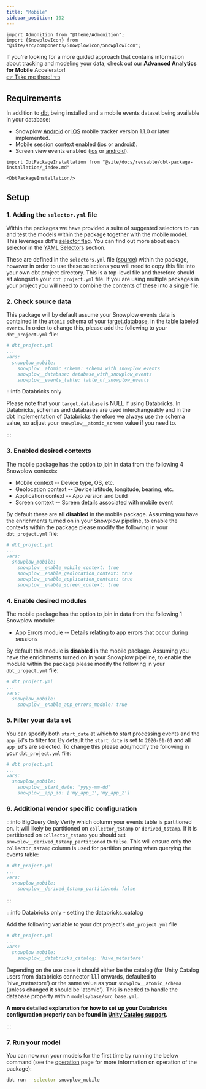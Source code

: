 ```yaml
---
title: "Mobile"
sidebar_position: 102
---
```


```mdx-code-block
import Admonition from "@theme/Admonition";
import {SnowplowIcon} from "@site/src/components/SnowplowIcon/SnowplowIcon";
```

<Admonition icon={SnowplowIcon()} title="Unleash the power of your behavioral data" type="tip">
  If you're looking for a more guided approach that contains information about tracking and modeling your data, check out our <strong>Advanced Analytics for Mobile</strong> Accelerator!
  <br/>
  <a className="callToAction" href="https://docs.snowplow.io/accelerators/mobile/">👉 Take me there! 👈</a>
</Admonition>

## Requirements

In addition to [dbt](https://github.com/dbt-labs/dbt) being installed and a mobile events dataset being available in your database:

- Snowplow [Android](/docs/collecting-data/collecting-from-own-applications/mobile-trackers/previous-versions/android-tracker/index.md) or [iOS](/docs/collecting-data/collecting-from-own-applications/mobile-trackers/previous-versions/objective-c-tracker/index.md) mobile tracker version 1.1.0 or later implemented.
- Mobile session context enabled ([ios](/docs/collecting-data/collecting-from-own-applications/mobile-trackers/previous-versions/objective-c-tracker/ios-tracker-1-7-0/index.md#session-context) or  [android](/docs/collecting-data/collecting-from-own-applications/mobile-trackers/previous-versions/android-tracker/android-1-7-0/index.md#session-tracking)).
- Screen view events enabled ([ios](/docs/collecting-data/collecting-from-own-applications/mobile-trackers/previous-versions/objective-c-tracker/ios-tracker-1-7-0/index.md#tracking-features) or [android](/docs/collecting-data/collecting-from-own-applications/mobile-trackers/previous-versions/android-tracker/android-1-7-0/index.md#tracking-features)).


```mdx-code-block
import DbtPackageInstallation from "@site/docs/reusable/dbt-package-installation/_index.md"

<DbtPackageInstallation/>
```

## Setup

### 1. Adding the `selector.yml` file

Within the packages we have provided a suite of suggested selectors to run and test the models within the package together with the mobile model. This leverages dbt's [selector flag](https://docs.getdbt.com/reference/node-selection/syntax). You can find out more about each selector in the [YAML Selectors](/docs/modeling-your-data/modeling-your-data-with-dbt/dbt-operation/index.md#yaml-selectors) section.

These are defined in the `selectors.yml` file ([source](https://github.com/snowplow/dbt-snowplow-mobile/blob/main/selectors.yml)) within the package, however in order to use these selections you will need to copy this file into your own dbt project directory. This is a top-level file and therefore should sit alongside your `dbt_project.yml` file. If you are using multiple packages in your project you will need to combine the contents of these into a single file.

### 2. Check source data

This package will by default assume your Snowplow events data is contained in the `atomic` schema of your [target.database](https://docs.getdbt.com/docs/running-a-dbt-project/using-the-command-line-interface/configure-your-profile), in the table labeled `events`. In order to change this, please add the following to your `dbt_project.yml` file:

```yml
# dbt_project.yml
...
vars:
  snowplow_mobile:
    snowplow__atomic_schema: schema_with_snowplow_events
    snowplow__database: database_with_snowplow_events
    snowplow__events_table: table_of_snowplow_events
```

:::info Databricks only

Please note that your `target.database` is NULL if using Databricks. In Databricks, schemas and databases are used interchangeably and in the dbt implementation of Databricks therefore we always use the schema value, so adjust your `snowplow__atomic_schema` value if you need to.

:::
### 3. Enabled desired contexts

The mobile package has the option to join in data from the following 4 Snowplow contexts:

- Mobile context -- Device type, OS, etc.
- Geolocation context -- Device latitude, longitude, bearing, etc.
- Application context -- App version and build
- Screen context -- Screen details associated with mobile event

By default these are **all disabled** in the mobile package. Assuming you have the enrichments turned on in your Snowplow pipeline, to enable the contexts within the package please modify the following in your `dbt_project.yml` file:

```yml
# dbt_project.yml
...
vars:
  snowplow_mobile:
    snowplow__enable_mobile_context: true
    snowplow__enable_geolocation_context: true
    snowplow__enable_application_context: true
    snowplow__enable_screen_context: true
```

### 4. Enable desired modules

The mobile package has the option to join in data from the following 1 Snowplow module:

- App Errors module -- Details relating to app errors that occur during sessions

By default this module is **disabled** in the mobile package. Assuming you have the enrichments turned on in your Snowplow pipeline, to enable the module within the package please modify the following in your `dbt_project.yml` file:

```yml
# dbt_project.yml
...
vars:
  snowplow_mobile:
    snowplow__enable_app_errors_module: true
```

### 5. Filter your data set

You can specify both `start_date` at which to start processing events and the `app_id`'s to filter for. By default the `start_date` is set to `2020-01-01` and all `app_id`'s are selected. To change this please add/modify the following in your `dbt_project.yml` file:

```yml
# dbt_project.yml
...
vars:
  snowplow_mobile:
    snowplow__start_date: 'yyyy-mm-dd'
    snowplow__app_id: ['my_app_1','my_app_2']
```
### 6. Additional vendor specific configuration

:::info BigQuery Only
Verify which column your events table is partitioned on. It will likely be partitioned on `collector_tstamp` or `derived_tstamp`. If it is partitioned on `collector_tstamp` you should set `snowplow__derived_tstamp_partitioned` to `false`. This will ensure only the `collector_tstamp` column is used for partition pruning when querying the events table:

```yml
# dbt_project.yml
...
vars:
  snowplow_mobile:
    snowplow__derived_tstamp_partitioned: false
```

:::

:::info Databricks only - setting the databricks_catalog

Add the following variable to your dbt project's `dbt_project.yml` file

```yml
# dbt_project.yml
...
vars:
  snowplow_mobile:
    snowplow__databricks_catalog: 'hive_metastore'
```
Depending on the use case it should either be the catalog (for Unity Catalog users from databricks connector 1.1.1 onwards, defaulted to 'hive_metastore') or the same value as your `snowplow__atomic_schema` (unless changed it should be 'atomic'). This is needed to handle the database property within `models/base/src_base.yml`.

**A more detailed explanation for how to set up your Databricks configuration properly can be found in [Unity Catalog support](/docs/modeling-your-data/modeling-your-data-with-dbt/dbt-configuration/index.md#unity-catalog-support).**

:::

### 7. Run your model

You can now run your models for the first time by running the below command (see the [operation](/docs/modeling-your-data/modeling-your-data-with-dbt/dbt-operation/index.md) page for more information on operation of the package):

```bash
dbt run --selector snowplow_mobile
```
